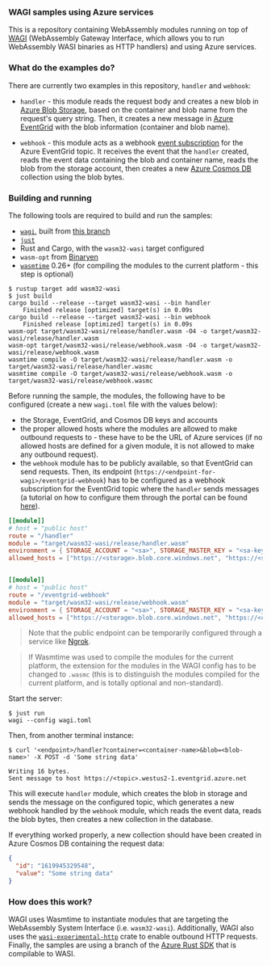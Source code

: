 ### WAGI samples using Azure services

This is a repository containing WebAssembly modules running on top of
[WAGI][wagi] (WebAssembly Gateway Interface, which allows you to run WebAssembly
WASI binaries as HTTP handlers) and using Azure services.

### What do the examples do?

There are currently two examples in this repository, `handler` and `webhook`:

- `handler` - this module reads the request body and creates a new blob in
  [Azure Blob Storage][bs], based on the container and blob name from the
  request's query string. Then, it creates a new message in [Azure
  EventGrid][ev] with the blob information (container and blob name).

- `webhook` - this module acts as a webhook [event subscription][sub] for the
  Azure EventGrid topic. It receives the event that the `handler` created, reads
  the event data containing the blob and container name, reads the blob from the
  storage account, then creates a new [Azure Cosmos DB][cosmos] collection using
  the blob bytes.

### Building and running

The following tools are required to build and run the samples:

- [`wagi`][wagi], built from [this branch][wagi-branch]
- [`just`][just]
- Rust and Cargo, with the `wasm32-wasi` target configured
- `wasm-opt` from [Binaryen][binaryen]
- [`wasmtime`][wasmtime] 0.26+ (for compiling the modules to the current
  platform - this step is optional)

```
$ rustup target add wasm32-wasi
$ just build
cargo build --release --target wasm32-wasi --bin handler
    Finished release [optimized] target(s) in 0.09s
cargo build --release --target wasm32-wasi --bin webhook
    Finished release [optimized] target(s) in 0.09s
wasm-opt target/wasm32-wasi/release/handler.wasm -O4 -o target/wasm32-wasi/release/handler.wasm
wasm-opt target/wasm32-wasi/release/webhook.wasm -O4 -o target/wasm32-wasi/release/webhook.wasm
wasmtime compile -O target/wasm32-wasi/release/handler.wasm -o target/wasm32-wasi/release/handler.wasmc
wasmtime compile -O target/wasm32-wasi/release/webhook.wasm -o target/wasm32-wasi/release/webhook.wasmc
```

Before running the sample, the modules, the following have to be configured
(create a new `wagi.toml` file with the values below):

- the Storage, EventGrid, and Cosmos DB keys and accounts
- the proper allowed hosts where the modules are allowed to make outbound
  requests to - these have to be the URL of Azure services (if no allowed hosts
  are defined for a given module, it is not allowed to make any outbound
  request).
- the `webhook` module has to be publicly available, so that EventGrid can send
  requests. Then, its endpoint (`https://<endpoint-for-wagi>/eventgrid-webhook`)
  has to be configured as a webhook subscription for the EventGrid topic where
  the `handler` sends messages (a tutorial on how to configure them through the
  portal can be found [here][sub-portal]).

```toml
[[module]]
# host = "public host"
route = "/handler"
module = "target/wasm32-wasi/release/handler.wasm"
environment = { STORAGE_ACCOUNT = "<sa>", STORAGE_MASTER_KEY = "<sa-key>", TOPIC_HOST_NAME = "<host>", TOPIC_KEY = "<host-key>" }
allowed_hosts = ["https://<storage>.blob.core.windows.net", "https://<storage>.<location>.eventgrid.azure.net"]


[[module]]
# host = "public host"
route = "/eventgrid-webhook"
module = "target/wasm32-wasi/release/webhook.wasm"
environment = { STORAGE_ACCOUNT = "<sa>", STORAGE_MASTER_KEY = "<sa-key>", COSMOS_MASTER_KEY= "<key>", COSMOS_ACCOUNT= "<account>", COSMOS_DATABASE = "<database>", COSMOS_COLLECTION = "<collection>" }
allowed_hosts = ["https://<storage>.blob.core.windows.net", "https://<cosmos>.documents.azure.com"]
```

> Note that the public endpoint can be temporarily configured through a service
> like [Ngrok][ngrok].

> If Wasmtime was used to compile the modules for the current platform, the
> extension for the modules in the WAGI config has to be changed to `.wasmc`
> (this is to distinguish the modules compiled for the current platform, and is
> totally optional and non-standard).

Start the server:

```
$ just run
wagi --config wagi.toml
```

Then, from another terminal instance:

```
$ curl '<endpoint>/handler?container=<container-name>&blob=<blob-name>' -X POST -d 'Some string data'

Writing 16 bytes.
Sent message to host https://<topic>.westus2-1.eventgrid.azure.net
```

This will execute `handler` module, which creates the blob in storage and sends
the message on the configured topic, which generates a new webhook handled by
the `webhook` module, which reads the event data, reads the blob bytes, then
creates a new collection in the database.

If everything worked properly, a new collection should have been created in
Azure Cosmos DB containing the request data:

```json
{
  "id": "1619945329548",
  "value": "Some string data"
}
```

### How does this work?

WAGI uses Wasmtime to instantiate modules that are targeting the WebAssembly
System Interface (i.e. `wasm32-wasi`). Additionally, WAGI also uses the
[`wasi-experimental-http`][wasi-experimental-http] crate to enable outbound HTTP
requests. Finally, the samples are using a branch of the [Azure Rust
SDK][rust-sdk] that is compilable to WASI.

[wagi]: https://github.com/deislabs/wagi
[wagi-branch]:
  https://github.com/radu-matei/wagi/tree/update-wasi-experimental-http
[wasmtime]: https://github.com/bytecodealliance/wasmtime
[just]: https://github.com/casey/just
[binaryen]: https://github.com/WebAssembly/binaryen
[bs]:
  https://docs.microsoft.com/en-us/azure/storage/blobs/storage-blobs-introduction
[ev]: https://docs.microsoft.com/en-us/azure/event-grid/overview
[sub]:
  https://docs.microsoft.com/en-us/azure/event-grid/concepts#event-subscriptions
[cosmos]: https://docs.microsoft.com/en-us/azure/cosmos-db/introduction
[sub-portal]:
  https://docs.microsoft.com/en-us/azure/event-grid/subscribe-through-portal
[ngrok]: https://ngrok.com/docs
[wasi-experimental-http]: https://github.com/deislabs/wasi-experimental-http/
[rust-sdk]: https://github.com/Azure/azure-sdk-for-rust
